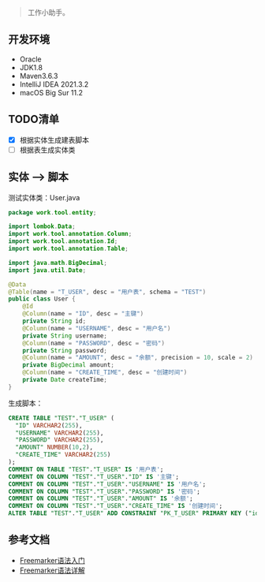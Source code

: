 
> 工作小助手。

## 开发环境

- Oracle
- JDK1.8
- Maven3.6.3
- IntelliJ IDEA 2021.3.2
- macOS Big Sur 11.2

## TODO清单

- [x] 根据实体生成建表脚本
- [ ] 根据表生成实体类

## 实体 --> 脚本

测试实体类：User.java

```java
package work.tool.entity;

import lombok.Data;
import work.tool.annotation.Column;
import work.tool.annotation.Id;
import work.tool.annotation.Table;

import java.math.BigDecimal;
import java.util.Date;

@Data
@Table(name = "T_USER", desc = "用户表", schema = "TEST")
public class User {
    @Id
    @Column(name = "ID", desc = "主键")
    private String id;
    @Column(name = "USERNAME", desc = "用户名")
    private String username;
    @Column(name = "PASSWORD", desc = "密码")
    private String password;
    @Column(name = "AMOUNT", desc = "余额", precision = 10, scale = 2)
    private BigDecimal amount;
    @Column(name = "CREATE_TIME", desc = "创建时间")
    private Date createTime;
}
```

生成脚本：

```sql
CREATE TABLE "TEST"."T_USER" (
  "ID" VARCHAR2(255), 
  "USERNAME" VARCHAR2(255), 
  "PASSWORD" VARCHAR2(255), 
  "AMOUNT" NUMBER(10,2), 
  "CREATE_TIME" VARCHAR2(255)
);
COMMENT ON TABLE "TEST"."T_USER" IS '用户表';
COMMENT ON COLUMN "TEST"."T_USER"."ID" IS '主键';
COMMENT ON COLUMN "TEST"."T_USER"."USERNAME" IS '用户名';
COMMENT ON COLUMN "TEST"."T_USER"."PASSWORD" IS '密码';
COMMENT ON COLUMN "TEST"."T_USER"."AMOUNT" IS '余额';
COMMENT ON COLUMN "TEST"."T_USER"."CREATE_TIME" IS '创建时间';
ALTER TABLE "TEST"."T_USER" ADD CONSTRAINT "PK_T_USER" PRIMARY KEY ("id");
```

## 参考文档

- [Freemarker语法入门](https://www.jianshu.com/p/c488709d6430)
- [Freemarker语法详解](https://www.cnblogs.com/Jimc/p/9791507.html)
